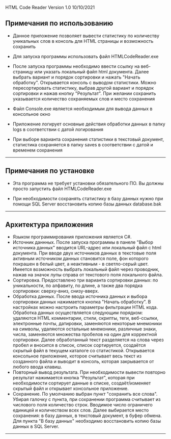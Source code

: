 HTML Code Reader Version 1.0 10/10/2021

Примечания по использованию
--------------------------------------------------
- Данное приложение позволяет вывести статистику по количеству уникальных
слов в консоль для HTML страницы и возможность сохранить

- Для запуска программы использовать файл HTMLCodeReader.exe

- После запуска программы необходимо ввести ссылку на веб-страницу или
указать локальный файл html документа. Далее выбрать вариант и порядок
сортировки и нажать "Начать обработку". Открывается консоль с выводом
статистики. Можно пересортировать статистику, выбрав другой вариант и 
порядок сортировки и нажав кнопку "Результат". При желании сохранить 
указывается количество сохраняемых слов и место сохранения

- Файл Console.exe является необходимым для вывода данных в консольное
окно

- Приложение логирует основные действия обработки данных в папку logs
в соответствии с датой логирования

- При выборе варианта сохранения статистики в текстовый документ, статистика
сохраняется в папку saves в соответствии с датой и временем сохранения
--------------------------------------------------


Примечания по установке
--------------------------------------------------
- Эта программа не требует установки обязательного ПО. Вы должны 
просто запустить файл HTMLCodeReader.exe

- При необходимости сохранять статистику в базу данных нужно 
при помощи SQL Server восстановить копию базы данных database.bak
--------------------------------------------------


Архитектура приложения
--------------------------------------------------
- Языком программирования приложения является C#. 
- Источник даннных. После запуска программы в панеле "Выбор источника 
данных" вводится URL-адрес или локальный файл с html документа. При вводе 
двух источников данных в текстовые поля активным источником данных становится 
поле, фон которого покрашен в белый цвет, а неактивным - в светло-серый цвет. 
Имеется возможность выбрать локальный файл через проводник, нажав на
значок лупы справа от текстового поля локального файла.
- Сортировка. Предоставлено три варианта сортировки данных: по уникальности,
по алфавиту, по длине, а также два порядка сортировки: сверху-вниз, снизу-вверх.
- Обработка данных. После ввода источника данных и выбора сортировки данных
нажимается кнопка "Начать обработку". В настройках можно настроить параметры
фильтрации HTML кода. Обработка данных осуществляется следующим порядком: удаляются
HTML комментарии, стили, скрипты, теги, веб-ссылки, электронные почты, датировки,
заменяются некоторые мнемоники на символы, удаляются остальные мнемоники, различные
знаки, числа, заменяются множества пробелов на один для корректной сортировки. Далее
обработанный текст разделяется на слова через пробел и вносится в список, список
сортируется, создаётся скрытый файл в текущем каталоге со статистикой. Открывается
консольное приложение, которое считывает весь текст из созданного файла и выводит
в консоль, которая закрывается от любого ввода клавиш.
- Повторный вывод результата. При необходимости вывести повторно результат нажимается
кнопка "Результат", которая при необходимости сортирует данные в списке, создаёт/изменяет
скрытый файл и открывает консольное приложение.
- Сохранение. По умолчанию выбран пункт "сохранить все слова". Убирая галочку с пункта,
при сохранении программа считывает из числового поля количество строк. Вводимое число
ограничего единицей и количеством всех слов. Далее выбирается место сохранения: в базу
данных, в текстовый документ, в буфер обмена. Для пункта "В базу данных" необходимо
восстановить копию базы данных в SQL Server.
--------------------------------------------------
